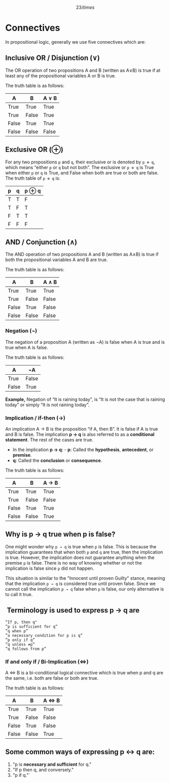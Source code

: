 $$
23 /times
$$
# Connectives

In propositional logic, generally we use five connectives which are:

## **Inclusive OR / Disjunction (∨)**  
The OR operation of two propositions A and B (written as A∨B) is true if at least any of the propositional variables A or B is true.

The truth table is as follows:

| A     | B     | A ∨ B |
|-------|-------|-------|
| True  | True  | True  |
| True  | False | True  |
| False | True  | True  |
| False | False | False |

## **Exclusive OR (⊕)**

For any two propositions `p` and `q`, their exclusive or is denoted by `p ⊕ q`, which means “either `p` or `q` but not both”. The exclusive or `p ⊕ q` is True when either `p` or `q` is True, and False when both are true or both are false. The truth table of `p ⊕ q` is:

| p   | q   | p ⊕ q |
|-----|-----|-------|
| T   | T   | F     |
| T   | F   | T     |
| F   | T   | T     |
| F   | F   | F     |

## **AND / Conjunction (∧)**  
The AND operation of two propositions A and B (written as A∧B) is true if both the propositional variables A and B are true.

The truth table is as follows:

| A     | B     | A ∧ B |
|-------|-------|-------|
| True  | True  | True  |
| True  | False | False |
| False | True  | False |
| False | False | False |

### **Negation (¬)**  
The negation of a proposition A (written as ¬A) is false when A is true and is true when A is false.

The truth table is as follows:

| A     | ¬A    |
|-------|-------|
| True  | False |
| False | True  |

**Example,** Negation of “It is raining today”, is “It is not the case that is raining today” or simply “It is not raining today”.

### **Implication / if-then (→)**  
An implication A → B is the proposition “if A, then B”. It is false if A is true and B is false. The implication **p → q** is also referred to as a **conditional statement**. The rest of the cases are true.

- In the implication **p → q**: - **p**: Called the **hypothesis**, **antecedent**, or **premise**.
- **q**: Called the **conclusion** or **consequence**. 

The truth table is as follows:

| A     | B     | A → B |
|-------|-------|-------|
| True  | True  | True  |
| True  | False | False |
| False | True  | True  |
| False | False | True  |
## Why is p → q true when p is false?

One might wonder why `p → q` is true when `p` is false. This is because the implication guarantees that when both `p` and `q` are true, then the implication is true. However, the implication does not guarantee anything when the premise `p` is false. There is no way of knowing whether or not the implication is false since `p` did not happen. 

This situation is similar to the "Innocent until proven Guilty" stance, meaning that the implication `p → q` is considered true until proven false. Since we cannot call the implication `p → q` false when `p` is false, our only alternative is to call it true.

##  Terminology is used to express p → q are

```
“If p, then q"
”p is sufficient for q”
”q when p”
”a necessary condition for p is q”
”p only if q”
”q unless ≠p”
”q follows from p”
```

### **If and only if / Bi-Implication (⇔)**  
A ⇔ B is a bi-conditional logical connective which is true when p and q are the same, i.e. both are false or both are true.

The truth table is as follows:

| A     | B     | A ⇔ B |
|-------|-------|-------|
| True  | True  | True  |
| True  | False | False |
| False | True  | False |
| False | False | True  |
## Some common ways of expressing p ↔ q are: 

1. "p is **necessary and sufficient** for q." 
2. "If p then q, and conversely." 
3. "p if q."`


